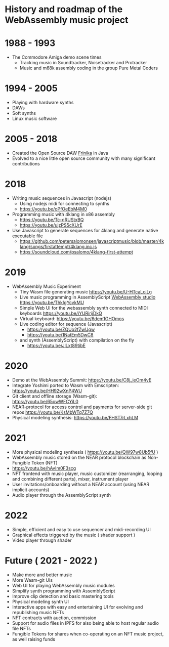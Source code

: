 History and roadmap of the WebAssembly music project
====================================================

# 1988 - 1993

- The Commodore Amiga demo scene times
  - Tracking music in Soundtracker, Noisetracker and Protracker
  - Music and m68k assembly coding in the group Pure Metal Coders

# 1994 - 2005

- Playing with hardware synths
- DAWs
- Soft synths
- Linux music software

# 2005 - 2018

- Created the Open Source DAW [Frinika](https://frinika.com) in Java
- Evolved to a nice little open source community with many significant contributions

# 2018

- Writing music sequences in Javascript (nodejs)
  - Using nodejs midi for connecting to synths
  - https://youtu.be/oPfOeEbM4M0
- Programming music with 4klang in x86 assembly
  - https://youtu.be/Tc-qRUStxBQ
  - https://youtu.be/ujzPS5cXUrE
- Use Javascript to generate sequences for 4klang and generate native executable file
  - https://github.com/petersalomonsen/javascriptmusic/blob/master/4klang/songs/firstattempt/4klang.inc.js
  - https://soundcloud.com/psalomo/4klang-first-attempt

# 2019

- WebAssembly Music Experiment
  - Tiny Wasm file generating music https://youtu.be/U-HTcaLoiLg
  - Live music programming in AssemblyScript [WebAssembly studio](https://webassembly.studio/) https://youtu.be/ThkIgYcvkMU
  - Simple Web UI for the webassembly synth connected to MIDI keyboards https://youtu.be/iYURirijDkQ
  - Virtual keyboard: https://youtu.be/6dem1GHOmos
  - Live coding editor for sequence (Javascript)
    - https://youtu.be/ZQUo2fZwUgw
    - https://youtu.be/1NatEm5DwC8
  - and synth (AssemblyScript) with compilation on the fly
    - https://youtu.be/JlLxt89tibE
  
# 2020

- Demo at the WebAssembly Summit: https://youtu.be/C8j_ieOm4vE
- Integrate Yoshimi ported to Wasm with Emscripten: https://youtu.be/HH92wXnP4WU
- Git client and offline storage (Wasm-git): https://youtu.be/65owWFCYiL0
- NEAR-protocol for access control and payments for server-side git repos https://youtu.be/KsMbWTq7Z7Q
- Physical modeling synthesis: https://youtu.be/FHST7rLxhLM

# 2021

- More physical modeling synthesis ( https://youtu.be/QW97w8Ub5fU )
- WebAssembly music stored on the NEAR protocol blockchain as Non-Fungible Token (NFT)
- https://youtu.be/hAvIm0F3scg
- NFT frontend with music player, music customizer (rearranging, looping and combining different parts), mixer, instrument player
- User invitations/onboarding without a NEAR account (using NEAR implicit accounts)
- Audio player through the AssemblyScript synth

# 2022

- Simple, efficient and easy to use sequencer and midi-recording UI
- Graphical effects triggered by the music ( shader support )
- Video player through shader

# Future ( 2021 - 2022 )

- Make more and better music
- More Wasm-git UIs
- Web UI for playing WebAssembly music modules
- Simplify synth programming with AssemblyScript
- Improve clip detection and basic mastering tools
- Physical modeling synth UI
- Interactive apps with easy and entertaining UI for evolving and republishing music NFTs
- NFT contracts with auction, commission
- Support for audio files in IPFS for also being able to host regular audio file NFTs
- Fungible Tokens for shares when co-operating on an NFT music project, as well raising funds

